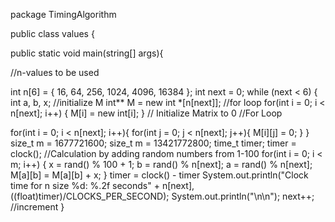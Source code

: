 package TimingAlgorithm

public class values {

public static void main(string[] args){

//n-values to be used

int n[6] = { 16, 64, 256, 1024, 4096, 16384 };
int next = 0;
while (next < 6) {
int a, b, x;
//initialize M
int** M = new int *[n[next]];
//for loop
for(int i = 0; i < n[next]; i++)
{
M[i] = new int[i];
}
// Initialize Matrix to 0
//For Loop

for(int i = 0; i < n[next]; i++){
for(int j = 0; j < n[next]; j++){
M[i][j] = 0;
}
}
size_t m = 1677721600;
size_t m = 13421772800;
time_t timer;
timer = clock();
//Calculation by adding random numbers from 1-100
for(int i = 0; i < m; i++) {
x = rand() % 100 + 1;
b = rand() % n[next];
a = rand() % n[next];
M[a][b] = M[a][b] + x;
}
timer = clock() - timer
System.out.println("Clock time for n size %d: %.2f seconds" + n[next], ((float)timer)/CLOCKS_PER_SECOND);
System.out.println("\n\n");
next++; //increment
}
